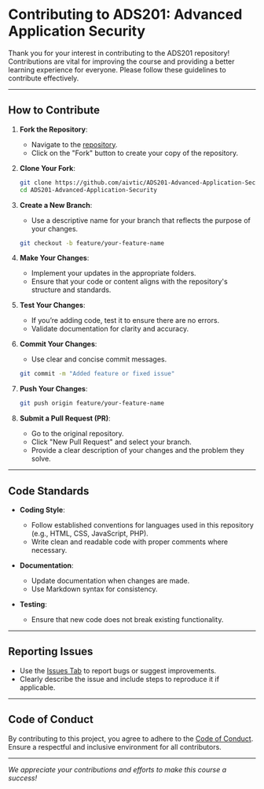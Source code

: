 # Contributing to ADS201: Advanced Application Security

Thank you for your interest in contributing to the ADS201 repository! Contributions are vital for improving the course and providing a better learning experience for everyone. Please follow these guidelines to contribute effectively.

---

## How to Contribute

1. **Fork the Repository**:
   - Navigate to the [repository](https://github.com/aivtic/ADS201-Advanced-Application-Security).
   - Click on the "Fork" button to create your copy of the repository.

2. **Clone Your Fork**:
   ```bash
   git clone https://github.com/aivtic/ADS201-Advanced-Application-Security.git
   cd ADS201-Advanced-Application-Security
   ```

3. **Create a New Branch**:
   - Use a descriptive name for your branch that reflects the purpose of your changes.
   ```bash
   git checkout -b feature/your-feature-name
   ```

4. **Make Your Changes**:
   - Implement your updates in the appropriate folders.
   - Ensure that your code or content aligns with the repository's structure and standards.

5. **Test Your Changes**:
   - If you’re adding code, test it to ensure there are no errors.
   - Validate documentation for clarity and accuracy.

6. **Commit Your Changes**:
   - Use clear and concise commit messages.
   ```bash
   git commit -m "Added feature or fixed issue"
   ```

7. **Push Your Changes**:
   ```bash
   git push origin feature/your-feature-name
   ```

8. **Submit a Pull Request (PR)**:
   - Go to the original repository.
   - Click "New Pull Request" and select your branch.
   - Provide a clear description of your changes and the problem they solve.

---

## Code Standards

- **Coding Style**:
  - Follow established conventions for languages used in this repository (e.g., HTML, CSS, JavaScript, PHP).
  - Write clean and readable code with proper comments where necessary.

- **Documentation**:
  - Update documentation when changes are made.
  - Use Markdown syntax for consistency.

- **Testing**:
  - Ensure that new code does not break existing functionality.

---

## Reporting Issues

- Use the [Issues Tab](https://github.com/aivtic/ADS201-Advanced-Application-Security/issues) to report bugs or suggest improvements.
- Clearly describe the issue and include steps to reproduce it if applicable.

---

## Code of Conduct

By contributing to this project, you agree to adhere to the [Code of Conduct](docs/CODE_OF_CONDUCT.md). Ensure a respectful and inclusive environment for all contributors.

---

*We appreciate your contributions and efforts to make this course a success!*
